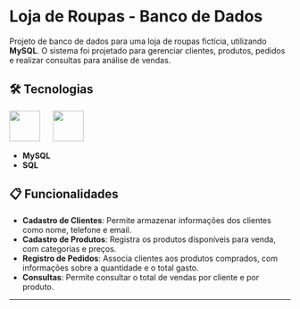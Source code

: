 # Loja de Roupas - Banco de Dados

Projeto de banco de dados para uma loja de roupas fictícia, utilizando **MySQL**. O sistema foi projetado para gerenciar clientes, produtos, pedidos e realizar consultas para análise de vendas.

## 🛠 Tecnologias
<div align="left">
  <img width="55" src="https://cdn.jsdelivr.net/gh/devicons/devicon@latest/icons/mysql/mysql-original.svg" />
  <img width="15"/>
  <img width="55" src="https://cdn.jsdelivr.net/gh/devicons/devicon@latest/icons/sqldeveloper/sqldeveloper-original.svg" />
</div>

- **MySQL**
- **SQL**

## 📋 Funcionalidades

- **Cadastro de Clientes**: Permite armazenar informações dos clientes como nome, telefone e email.
- **Cadastro de Produtos**: Registra os produtos disponíveis para venda, com categorias e preços.
- **Registro de Pedidos**: Associa clientes aos produtos comprados, com informações sobre a quantidade e o total gasto.
- **Consultas**: Permite consultar o total de vendas por cliente e por produto.


---
